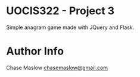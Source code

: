 # UOCIS322 - Project 3
Simple anagram game made with JQuery and Flask.
# Author Info
Chase Maslow
chasemaslow@gmail.com